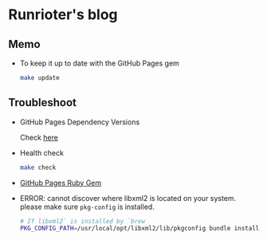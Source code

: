 Runrioter's blog
================

## Memo

* To keep it up to date with the GitHub Pages gem

  ```bash
  make update
  ```

## Troubleshoot

* GitHub Pages Dependency Versions
   
  Check [here](https://pages.github.com/versions/)

* Health check

  ```bash
  make check
  ```

* [GitHub Pages Ruby Gem](https://github.com/github/pages-gem/)

* ERROR: cannot discover where libxml2 is located on your system. please make sure `pkg-config` is installed.

  ```bash
  # If libxml2` is installed by `brew
  PKG_CONFIG_PATH=/usr/local/opt/libxml2/lib/pkgconfig bundle install
  ```